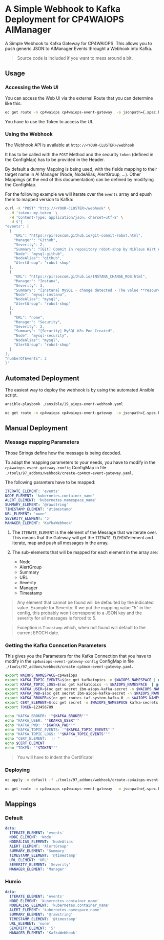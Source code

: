 # A Simple Webhook to Kafka Deployment for CP4WAIOPS AIManager



A Simple Webhook to Kafka Gateway for CP4WAIOPS.
This allows you to push generic JSON to AIManager Events throught a Webhook into Kafka.

> Source code is included if you want to mess around a bit.


## Usage

### Accessing the Web UI

You can access the Web UI via the external Route that you can determine like this:

```bash   
oc get route -n cp4waiops cp4waiops-event-gateway  -o jsonpath={.spec.host}
```

You have to use the Token to access the UI.


### Using the Webhook

The Webhook API is available at `http://<YOUR-CLUSTER>/webhook`

It has to be called with the `POST` Method and the security `token` (defined in the ConfigMap) has to be provided in the Header.

By default a dummy Mapping is being used, with the fields mapping to their target name in AI Manager (Node, NodeAlias, AlertGroup, ...).
Other Mappings (at the end of this documentation) can be defined by modifying the ConfigMap.

For the following example we will iterate over the `events` array and epush them to mapped version to Kafka:


```bash
curl -X "POST" "http://<YOUR-CLUSTER>/webhook" \
  -H 'token: my-token' \
  -H 'Content-Type: application/json; charset=utf-8' \
  -d $'{
"events": [
  {
    "URL": "https://pirsoscom.github.io/git-commit-robot.html",
    "Manager": "Github",
    "Severity": 2,
    "Summary": "[Git] Commit in repository robot-shop by Niklaus Hirt on file robot-shop.yaml - New Memory Limits",
    "Node": "mysql-github",
    "NodeAlias": "github",
    "AlertGroup": "robot-shop"
  },
  {
    "URL": "https://pirsoscom.github.io/INSTANA_CHANGE_ROB.html",
    "Manager": "Instana",
    "Severity": 3,
    "Summary": "[Instana] MySQL - change detected - The value **resources/limits** has changed",
    "Node": "mysql-instana",
    "NodeAlias": "mysql",
    "AlertGroup": "robot-shop"
  },
  {
    "URL": "none",
    "Manager": "Security",
    "Severity": 2,
    "Summary": "[Security] MySQL K8s Pod Created",
    "Node": "mysql-security",
    "NodeAlias": "mysql",
    "AlertGroup": "robot-shop"
  }
],
"numberOfEvents": 3
}'
```






## Automated Deployment

The easiest way to deploy the webhook is by using the automated Ansible script.

```bash   
ansible-playbook ./ansible/19_aiops-event-webhook.yaml 

oc get route -n cp4waiops cp4waiops-event-gateway  -o jsonpath={.spec.host}
```

## Manual Deployment

### Message mapping Parameters

Those Strings define how the message is being decoded.

To adapt the mapping parameters to your needs, you have to modify in the `cp4waiops-event-gateway-config` ConfigMap in file `./tools/97_addons/webhook/create-cp4mcm-event-gateway.yaml`.


The following paramters have to be mapped:

```yaml
ITERATE_ELEMENT: 'events'
NODE_ELEMENT: 'kubernetes.container_name'
ALERT_ELEMENT: 'kubernetes.namespace_name'
SUMMARY_ELEMENT: '@rawstring'
TIMESTAMP_ELEMENT: '@timestamp'
URL_ELEMENT: 'none'
SEVERITY_ELEMENT: '5'
MANAGER_ELEMENT: 'KafkaWebhook'
```

1. The `ITERATE_ELEMENT` is the element of the Message that we iterate over.
	This means that the Gateway will get the `ITERATE_ELEMENT`element and iterate, map and push all messages in the array.
1. The sub-elements that will be mapped for each element in the array are:

	- Node
	- AlertGroup
	- Summary
	- URL
	- Severity
	- Manager
	- Timestamp

> Any element that cannot be found will be defaulted by the indicated value.
> Example for Severity: If we put the mapping value "5" in the config, this probably won't correspond to a JSON key and the severity for all messages is forced to 5.

> Exception is `Timestamp` which, when not found will default to the current EPOCH date.





### Getting the Kafka Conncetion Parameters

This gives you the Parameters for the Kafka Connection that you have to modify in the `cp4waiops-event-gateway-config` ConfigMap in file `./tools/97_addons/webhook/create-cp4mcm-event-gateway.yaml`.

```bash
export WAIOPS_NAMESPACE=cp4waiops
export KAFKA_TOPIC_EVENTS=$(oc get kafkatopics -n $WAIOPS_NAMESPACE | grep -v cp4waiopscp4waiops|grep -v noi-integration | grep cp4waiops-cartridge-alerts-$EVENTS_TYPE| awk '{print $1;}')
export KAFKA_TOPIC_LOGS=$(oc get kafkatopics -n $WAIOPS_NAMESPACE  | grep -v cp4waiopscp4waiops| grep cp4waiops-cartridge-logs-humio| awk '{print $1;}')
export KAFKA_USER=$(oc get secret ibm-aiops-kafka-secret -n $WAIOPS_NAMESPACE --template={{.data.username}} | base64 --decode)
export KAFKA_PWD=$(oc get secret ibm-aiops-kafka-secret -n $WAIOPS_NAMESPACE --template={{.data.password}} | base64 --decode)
export KAFKA_BROKER=$(oc get routes iaf-system-kafka-0 -n $WAIOPS_NAMESPACE -o=jsonpath='{.status.ingress[0].host}{"\n"}'):443
export CERT_ELEMENT=$(oc get secret -n $WAIOPS_NAMESPACE kafka-secrets  -o jsonpath='{.data.ca\.crt}'| base64 -d)
export TOKEN=123456789

echo "KAFKA_BROKER: '"$KAFKA_BROKER"'"
echo "KAFKA_USER: '"$KAFKA_USER"'"
echo "KAFKA_PWD: '"$KAFKA_PWD"'"
echo "KAFKA_TOPIC_EVENTS: '"$KAFKA_TOPIC_EVENTS"'"
echo "KAFKA_TOPIC_LOGS: '"$KAFKA_TOPIC_EVENTS"'"
echo "CERT_ELEMENT:  |- "
echo $CERT_ELEMENT
echo "TOKEN: '"$TOKEN"'"

```

> You will have to indent the Certificate!



### Deploying 

```bash
oc apply -n default -f ./tools/97_addons/webhook/create-cp4aiops-event-gateway.yaml

oc get route -n cp4waiops cp4waiops-event-gateway  -o jsonpath={.spec.host}

```


## Mappings 

### Default

```yaml
data:
  ITERATE_ELEMENT: 'events'
  NODE_ELEMENT: 'Node'
  NODEALIAS_ELEMENT: 'NodeAlias'
  ALERT_ELEMENT: 'AlertGroup'
  SUMMARY_ELEMENT: 'Summary'
  TIMESTAMP_ELEMENT: '@timestamp'
  URL_ELEMENT: 'URL'
  SEVERITY_ELEMENT: 'Severity'
  MANAGER_ELEMENT: 'Manager'
```

### Humio

```yaml
data:
  ITERATE_ELEMENT: 'events'
  NODE_ELEMENT: 'kubernetes.container_name'
  NODEALIAS_ELEMENT: 'kubernetes.container_name'
  ALERT_ELEMENT: 'kubernetes.namespace_name'
  SUMMARY_ELEMENT: '@rawstring'
  TIMESTAMP_ELEMENT: '@timestamp'
  URL_ELEMENT: 'none'
  SEVERITY_ELEMENT: '5'
  MANAGER_ELEMENT: 'KafkaWebhook'
```





